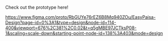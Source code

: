 Check out the prototype here!

https://www.figma.com/proto/RbGUYe76rEZ6B8Mq940ZOu/EasyPaisa-Design?page-id=0%3A1&type=design&node-id=114-400&viewport=676%2C381%2C0.02&t=q5gMBE97JCTksP08-1&scaling=scale-down&starting-point-node-id=138%3A403&mode=design 

